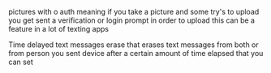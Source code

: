 pictures with o auth meaning if you take a picture and some try's to upload you get sent a verification or login prompt in order to upload this can be a feature in a lot of texting apps  
  
Time delayed text messages erase that erases text messages from both or from person you sent device after a certain amount of time elapsed that you can set